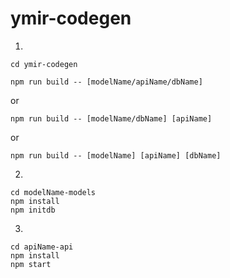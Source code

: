 # ymir-codegen


1. 
```
cd ymir-codegen
```
```
npm run build -- [modelName/apiName/dbName]
```
or
```
npm run build -- [modelName/dbName] [apiName]
```
or
```
npm run build -- [modelName] [apiName] [dbName]
```

2. 
```
cd modelName-models
npm install
npm initdb
```

3. 
```
cd apiName-api
npm install
npm start
```